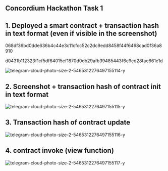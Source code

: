## Concordium Hackathon Task 1



## 1. Deployed a smart contract + transaction hash in text format (even if visible in the screenshot)

068df36bd0dde636b4c44e3c11cfcc52c2dc9edd8458f44f6468cad0f36a8910

d0431b112323f1cf5df64015ef1870d0db29afb39485443f6c9cd28fae661e1d

![telegram-cloud-photo-size-2-5465312276497155114-y](https://user-images.githubusercontent.com/125539664/221374483-95981478-7491-462a-b27d-d5f5cf6336c6.jpg)

## 2. Screenshot + transaction hash of contract init in text format

![telegram-cloud-photo-size-2-5465312276497155115-y](https://user-images.githubusercontent.com/125539664/221374529-c28f46bf-df92-4a93-8209-90700e561eb6.jpg)

## 3. Transaction hash of contract update 

![telegram-cloud-photo-size-2-5465312276497155116-y](https://user-images.githubusercontent.com/125539664/221374539-58bc0c69-d6a9-4e45-84e5-2c8860367aa0.jpg)

## 4. contract invoke (view function) 

![telegram-cloud-photo-size-2-5465312276497155117-y](https://user-images.githubusercontent.com/125539664/221374543-1a03dc3a-47a7-47e0-bf55-eeaa0e025acb.jpg)



